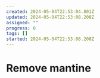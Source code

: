 ```yaml
---
created: 2024-05-04T22:53:04.801Z
updated: 2024-05-04T22:53:08.208Z
assigned: ""
progress: 0
tags: []
started: 2024-05-04T22:53:08.208Z
---
```


# Remove mantine

